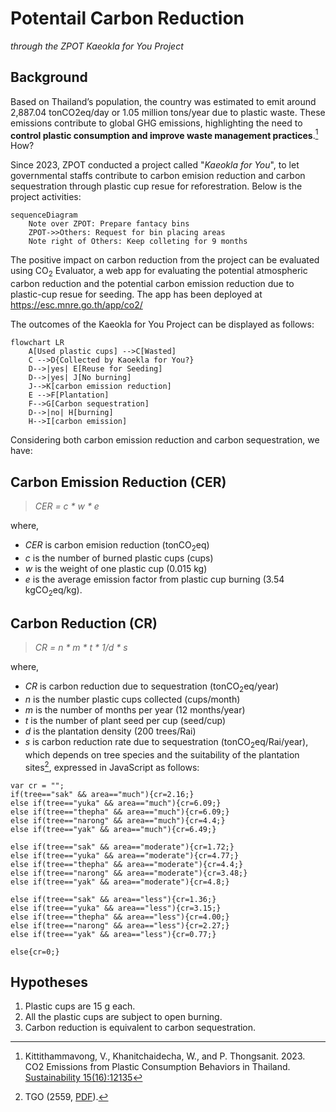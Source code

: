 # Potentail Carbon Reduction
_through the ZPOT Kaeokla for You Project_

## Background
Based on Thailand’s population, the country was estimated to emit around 2,887.04 tonCO2eq/day or 1.05 million tons/year due to plastic waste. These emissions contribute to global GHG emissions, highlighting the need to __control plastic consumption and improve waste management practices__.[^1] How?

Since 2023, ZPOT conducted a project called "_Kaeokla for You_", to let governmental staffs contribute to carbon emision reduction and carbon sequestration through plastic cup resue for reforestration. Below is the project activities:

```mermaid
sequenceDiagram
    Note over ZPOT: Prepare fantacy bins  
    ZPOT->>Others: Request for bin placing areas
    Note right of Others: Keep colleting for 9 months
```

The positive impact on carbon reduction from the project can be evaluated using CO<sub>2</sub> Evaluator, a web app for evaluating the potential atmospheric carbon reduction and the potential carbon emission reduction due to plastic-cup resue for seeding. The app has been deployed at https://esc.mnre.go.th/app/co2/

The outcomes of the Kaeokla for You Project can be displayed as follows:

```mermaid
flowchart LR
    A[Used plastic cups] -->C[Wasted]
    C -->D{Collected by Kaoekla for You?}
    D-->|yes| E[Reuse for Seeding]
    D-->|yes| J[No burning]
    J-->K[carbon emission reduction]
    E -->F[Plantation]
    F-->G[Carbon sequestration]
    D-->|no| H[burning]
    H-->I[carbon emission]
```
Considering both carbon emission reduction and carbon sequestration, we have:

## Carbon Emission Reduction (CER)
> _CER = c * w * e_    

where,
- _CER_ is carbon emision reduction (tonCO<sub>2</sub>eq)
- _c_ is the number of burned plastic cups (cups)
- _w_ is the weight of one plastic cup (0.015 kg) 
- _e_ is the average emission factor from plastic cup burning (3.54 kgCO<sub>2</sub>eq/kg).

## Carbon Reduction (CR)
> _CR = n * m * t * 1/d * s_

where,
- _CR_ is carbon reduction due to sequestration (tonCO<sub>2</sub>eq/year)
- _n_ is the number plastic cups collected (cups/month)
- _m_ is the number of months per year (12 months/year)
- _t_ is the number of plant seed per cup (seed/cup) 
- _d_ is the plantation density (200 trees/Rai)
- _s_ is carbon reduction rate due to sequestration (tonCO<sub>2</sub>eq/Rai/year), which depends on tree species and the suitability of the plantation sites[^2], expressed in JavaScript as follows:
  
```
var cr = "";
if(tree=="sak" && area=="much"){cr=2.16;}
else if(tree=="yuka" && area=="much"){cr=6.09;}
else if(tree=="thepha" && area=="much"){cr=6.09;}
else if(tree=="narong" && area=="much"){cr=4.4;}
else if(tree=="yak" && area=="much"){cr=6.49;}

else if(tree=="sak" && area=="moderate"){cr=1.72;}
else if(tree=="yuka" && area=="moderate"){cr=4.77;}
else if(tree=="thepha" && area=="moderate"){cr=4.4;}
else if(tree=="narong" && area=="moderate"){cr=3.48;}
else if(tree=="yak" && area=="moderate"){cr=4.8;}

else if(tree=="sak" && area=="less"){cr=1.36;}
else if(tree=="yuka" && area=="less"){cr=3.15;}
else if(tree=="thepha" && area=="less"){cr=4.00;}
else if(tree=="narong" && area=="less"){cr=2.27;}
else if(tree=="yak" && area=="less"){cr=0.77;}

else{cr=0;}
```

## Hypotheses
1. Plastic cups are 15 g each.
2. All the plastic cups are subject to open burning.
3. Carbon reduction is equivalent to carbon sequestration.

[^1]: Kittithammavong, V., Khanitchaidecha, W., and P. Thongsanit. 2023. CO2 Emissions from Plastic Consumption Behaviors in Thailand. [Sustainability 15(16):12135](https://www.mdpi.com/2071-1050/15/16/12135)
[^2]: TGO (2559, [PDF](https://esc.mnre.go.th/app/co2/Tree_version02.pdf)).
